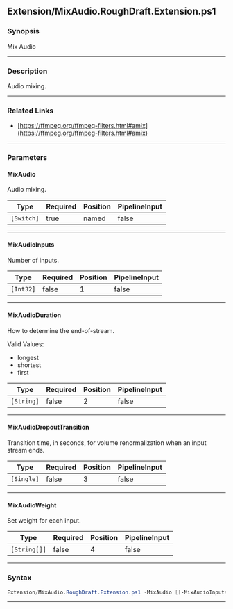 
Extension/MixAudio.RoughDraft.Extension.ps1
-------------------------------------------
### Synopsis
Mix Audio

---
### Description

Audio mixing.

---
### Related Links
* [https://ffmpeg.org/ffmpeg-filters.html#amix](https://ffmpeg.org/ffmpeg-filters.html#amix)



---
### Parameters
#### **MixAudio**

Audio mixing.






|Type      |Required|Position|PipelineInput|
|----------|--------|--------|-------------|
|`[Switch]`|true    |named   |false        |



---
#### **MixAudioInputs**

Number of inputs.






|Type     |Required|Position|PipelineInput|
|---------|--------|--------|-------------|
|`[Int32]`|false   |1       |false        |



---
#### **MixAudioDuration**

How to determine the end-of-stream.



Valid Values:

* longest
* shortest
* first






|Type      |Required|Position|PipelineInput|
|----------|--------|--------|-------------|
|`[String]`|false   |2       |false        |



---
#### **MixAudioDropoutTransition**

Transition time, in seconds, for volume renormalization when an input stream ends.






|Type      |Required|Position|PipelineInput|
|----------|--------|--------|-------------|
|`[Single]`|false   |3       |false        |



---
#### **MixAudioWeight**

Set weight for each input.






|Type        |Required|Position|PipelineInput|
|------------|--------|--------|-------------|
|`[String[]]`|false   |4       |false        |



---
### Syntax
```PowerShell
Extension/MixAudio.RoughDraft.Extension.ps1 -MixAudio [[-MixAudioInputs] <Int32>] [[-MixAudioDuration] <String>] [[-MixAudioDropoutTransition] <Single>] [[-MixAudioWeight] <String[]>] [<CommonParameters>]
```
---




